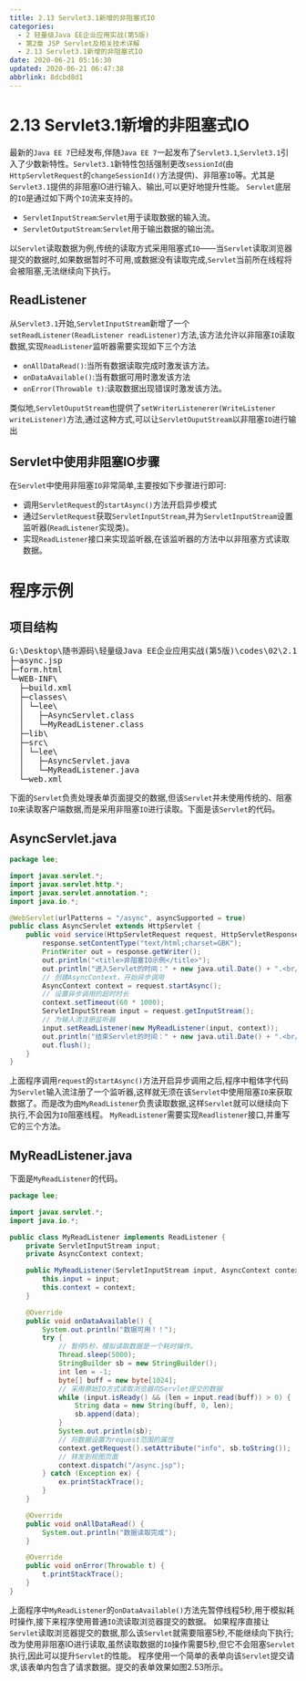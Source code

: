 ```yaml
---
title: 2.13 Servlet3.1新增的非阻塞式IO
categories: 
  - 2 轻量级Java EE企业应用实战(第5版)
  - 第2章 JSP Servlet及相关技术详解
  - 2.13 Servlet3.1新增的非阻塞式IO
date: 2020-06-21 05:16:30
updated: 2020-06-21 06:47:38
abbrlink: 8dcbd8d1
---
```

# 2.13 Servlet3.1新增的非阻塞式IO
最新的`Java EE 7`已经发布,伴随`Java EE 7`一起发布了`Servlet3.1`,`Servlet3.1`引入了少数新特性。`Servlet3.1`新特性包括强制更改`sessionId`(由`HttpServletRequest`的`changeSessionId()`方法提供)、非阻塞`IO`等。尤其是`Servlet3.1`提供的非阻塞IO进行输入、输出,可以更好地提升性能。
`Servlet`底层的`IO`是通过如下两个`IO`流来支持的。
- `ServletInputStream`:`Servlet`用于读取数据的输入流。
- `ServletOutputStream`:`Servlet`用于输出数据的输出流。

以`Servlet`读取数据为例,传统的读取方式采用阻塞式`IO`——当`Servlet`读取浏览器提交的数据时,如果数据暂时不可用,或数据没有读取完成,`Servlet`当前所在线程将会被阻塞,无法继续向下执行。
## ReadListener
从`Servlet3.1`开始,`ServletInputStream`新增了一个`setReadListener(ReadListener readListener)`方法,该方法允许以非阻塞`IO`读取数据,实现`ReadListener`监听器需要实现如下三个方法

- `onAllDataRead()`:当所有数据读取完成时激发该方法。
- `onDataAvailable()`:当有数据可用时激发该方法
- `onError(Throwable t)`:读取数据出现错误时激发该方法。

类似地,`ServletOuputStream`也提供了`setWriterListenerer(WriteListener writeListener)`方法,通过这种方式,可以让`ServletOuputStream`以非阻塞`IO`进行输出
## Servlet中使用非阻塞IO步骤
在`Servlet`中使用非阻塞`IO`非常简单,主要按如下步骤进行即可:
- 调用`ServletRequest`的`startAsync()`方法开启异步模式
- 通过`ServletRequest`获取`ServletInputStream`,并为`ServletInputStream`设置监听器(`ReadListener`实现类)。
- 实现`ReadListener`接口来实现监听器,在该监听器的方法中以非阻塞方式读取数据。

# 程序示例
## 项目结构
<pre>
G:\Desktop\随书源码\轻量级Java EE企业应用实战(第5版)\codes\02\2.13\servlet31
├─async.jsp
├─form.html
└─WEB-INF\
  ├─build.xml
  ├─classes\
  │ └─lee\
  │   ├─AsyncServlet.class
  │   └─MyReadListener.class
  ├─lib\
  ├─src\
  │ └─lee\
  │   ├─AsyncServlet.java
  │   └─MyReadListener.java
  └─web.xml
</pre>
下面的`Servlet`负责处理表单页面提交的数据,但该`Servlet`并未使用传统的、阻塞`IO`来读取客户端数据,而是采用非阻塞`IO`进行读取。下面是该`Servlet`的代码。
## AsyncServlet.java
```java
package lee;

import javax.servlet.*;
import javax.servlet.http.*;
import javax.servlet.annotation.*;
import java.io.*;

@WebServlet(urlPatterns = "/async", asyncSupported = true)
public class AsyncServlet extends HttpServlet {
    public void service(HttpServletRequest request, HttpServletResponse response) throws IOException, ServletException {
        response.setContentType("text/html;charset=GBK");
        PrintWriter out = response.getWriter();
        out.println("<title>非阻塞IO示例</title>");
        out.println("进入Servlet的时间：" + new java.util.Date() + ".<br/>");
        // 创建AsyncContext，开始异步调用
        AsyncContext context = request.startAsync();
        // 设置异步调用的超时时长
        context.setTimeout(60 * 1000);
        ServletInputStream input = request.getInputStream();
        // 为输入流注册监听器
        input.setReadListener(new MyReadListener(input, context));
        out.println("结束Servlet的时间：" + new java.util.Date() + ".<br/>");
        out.flush();
    }
}
```
上面程序调用`request`的`startAsync()`方法开启异步调用之后,程序中粗体字代码为`Servlet`输入流注册了一个监听器,这样就无须在该`Servlet`中使用阻塞`IO`来获取数据了。而是改为由`MyReadListener`负责读取数据,这样`Servlet`就可以继续向下执行,不会因为`IO`阻塞线程。
`MyReadListener`需要实现`Readlistener`接口,并重写它的三个方法。
## MyReadListener.java
下面是`MyReadListener`的代码。
```java
package lee;

import javax.servlet.*;
import java.io.*;

public class MyReadListener implements ReadListener {
    private ServletInputStream input;
    private AsyncContext context;

    public MyReadListener(ServletInputStream input, AsyncContext context) {
        this.input = input;
        this.context = context;
    }

    @Override
    public void onDataAvailable() {
        System.out.println("数据可用！！");
        try {
            // 暂停5秒，模拟读取数据是一个耗时操作。
            Thread.sleep(5000);
            StringBuilder sb = new StringBuilder();
            int len = -1;
            byte[] buff = new byte[1024];
            // 采用原始IO方式读取浏览器向Servlet提交的数据
            while (input.isReady() && (len = input.read(buff)) > 0) {
                String data = new String(buff, 0, len);
                sb.append(data);
            }
            System.out.println(sb);
            // 将数据设置为request范围的属性
            context.getRequest().setAttribute("info", sb.toString());
            // 转发到视图页面
            context.dispatch("/async.jsp");
        } catch (Exception ex) {
            ex.printStackTrace();
        }
    }

    @Override
    public void onAllDataRead() {
        System.out.println("数据读取完成");
    }

    @Override
    public void onError(Throwable t) {
        t.printStackTrace();
    }
}
```
上面程序中`MyReadListener`的`onDataAvailable()`方法先暂停线程5秒,用于模拟耗时操作,接下来程序使用普通`IO`流读取浏览器提交的数据。
如果程序直接让`Servlet`读取浏览器提交的数据,那么该`Servlet`就需要阻塞5秒,不能继续向下执行;改为使用非阻塞IO进行读取,虽然读取数据的`IO`操作需要5秒,但它不会阻塞`Servlet`执行,因此可以提升`Servlet`的性能。
程序使用一个简单的表单向该`Servlet`提交请求,该表单内包含了请求数据。提交的表单效果如图2.53所示。
